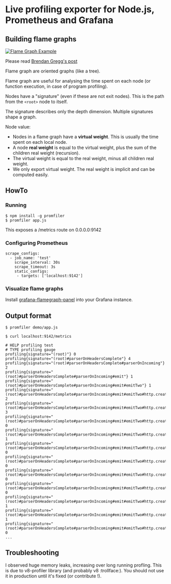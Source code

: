 # Live profiling exporter for Node.js, Prometheus and Grafana

## Building flame graphs

[![Flame Graph Example](https://media.giphy.com/media/l41JMjBaxrZw1bqpi/giphy.gif)](http://spiermar.github.io/d3-flame-graph/)

Please read [Brendan Gregg's post](http://www.brendangregg.com/flamegraphs.html)

Flame graph are oriented graphs (like a tree).

Flame graph are useful for analysing the time spent on each node (or function execution, in case of program profiling).

Nodes have a "signature" (even if these are not exit nodes). This is the path from the `<root>` node to itself.

The signature describes only the depth dimension. Multiple signatures shape a graph.

Node value:
- Nodes in a flame graph have a **virtual weight**. This is usually the time spent on each local node.
- A node **real weight** is equal to the virtual weight, plus the sum of the children real weight (recursion).
- The virtual weight is equal to the real weight, minus all children real weight.
- We only export virtual weight. The real weight is implicit and can be computed easily.

## HowTo

### Running

```
$ npm install -g promfiler
$ promfiler app.js
```

This exposes a /metrics route on 0.0.0.0:9142

### Configuring Prometheus

```
scrape_configs:
  - job_name: 'test'
    scrape_interval: 30s
    scrape_timeout: 3s
    static_configs:
     - targets: ['localhost:9142']
```

### Visualize flame graphs

Install [grafana-flamegraph-panel](https://github.com/samber/grafana-flamegraph-panel) into your Grafana instance.

## Output format

```
$ promfiler demo/app.js

$ curl localhost:9142/metrics
```

```
# HELP profiling test
# TYPE profiling gauge
profiling{signature="(root)"} 0
profiling{signature="(root)#parserOnHeadersComplete"} 4
profiling{signature="(root)#parserOnHeadersComplete#parserOnIncoming"} 2
profiling{signature="(root)#parserOnHeadersComplete#parserOnIncoming#emit"} 1
profiling{signature="(root)#parserOnHeadersComplete#parserOnIncoming#emit#emitTwo"} 1
profiling{signature="(root)#parserOnHeadersComplete#parserOnIncoming#emit#emitTwo#http.createServer"} 2
profiling{signature="(root)#parserOnHeadersComplete#parserOnIncoming#emit#emitTwo#http.createServer#end"} 3
profiling{signature="(root)#parserOnHeadersComplete#parserOnIncoming#emit#emitTwo#http.createServer#end#_implicitHeader"} 0
profiling{signature="(root)#parserOnHeadersComplete#parserOnIncoming#emit#emitTwo#http.createServer#end#_implicitHeader#writeHead"} 1
profiling{signature="(root)#parserOnHeadersComplete#parserOnIncoming#emit#emitTwo#http.createServer#end#_implicitHeader#writeHead#_storeHeader"} 0
profiling{signature="(root)#parserOnHeadersComplete#parserOnIncoming#emit#emitTwo#http.createServer#end#_implicitHeader#writeHead#_storeHeader#utcDate"} 0
profiling{signature="(root)#parserOnHeadersComplete#parserOnIncoming#emit#emitTwo#http.createServer#end#_implicitHeader#writeHead#_storeHeader#utcDate#exports._unrefActive"} 0
profiling{signature="(root)#parserOnHeadersComplete#parserOnIncoming#emit#emitTwo#http.createServer#end#_implicitHeader#writeHead#_storeHeader#utcDate#exports._unrefActive#insert"} 0
profiling{signature="(root)#parserOnHeadersComplete#parserOnIncoming#emit#emitTwo#http.createServer#end#_implicitHeader#writeHead#_storeHeader#utcDate#exports._unrefActive#insert#createTimersList"} 1
profiling{signature="(root)#parserOnHeadersComplete#parserOnIncoming#emit#emitTwo#http.createServer#end#write"} 1
profiling{signature="(root)#parserOnHeadersComplete#parserOnIncoming#emit#emitTwo#http.createServer#end#write#_send"} 0
...
```

## Troubleshooting

I observed huge memory leaks, increasing over long running profling. This is due to v8-profiler library (and probably v8 :trollface:). You should not use it in production until it's fixed (or contribute !).
